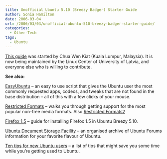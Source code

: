 ```yaml
---
title: Unofficial Ubuntu 5.10 (Breezy Badger) Starter Guide
author: Sonia Hamilton
date: 2006-03-04
url: /2006/03/03/unofficial-ubuntu-510-breezy-badger-starter-guide/
categories:
  - Other-Tech
tags:
  - Ubuntu
---
```

[This guide][1] was started by Chua Wen Kiat (Kuala Lumpur, Malaysia). It is now being maintained by the Linux Center of University of Latvia, and everyone else who is willing to contribute.

<!--more-->

**See also:** 

[EasyUbuntu][2] &#8211; an easy to use script that gives the Ubuntu user the most commonly requested apps, codecs, and tweaks that are not found in the base distribution &#8211; all of this with a few clicks of your mouse. 

[Restricted Formats][3] &#8211; walks you through getting support for the most popular non-free media formats. Also [Restricted Formats2][4] 

[Firefox 1.5][5] &#8211; guide for installing Firefox 1.5 in Ubuntu Breezy 5.10. 

[Ubuntu Document Storage Facility][6] &#8211; an organised archive of Ubuntu Forums information for your favorite flavour of Ubuntu. 

[Ten tips for new Ubuntu users][4] &#8211; a list of tips that might save you some time while you&#8217;re getting used to Ubuntu.

 [1]: http://easylinux.info/wiki/Ubuntu
 [2]: http://easyubuntu.freecontrib.org/
 [3]: https://wiki.ubuntu.com/RestrictedFormats
 [4]: https://help.ubuntu.com/community/RestrictedFormats
 [5]: https://wiki.ubuntu.com/FirefoxNewVersion
 [6]: http://doc.gwos.org/index.php/Main_Page
